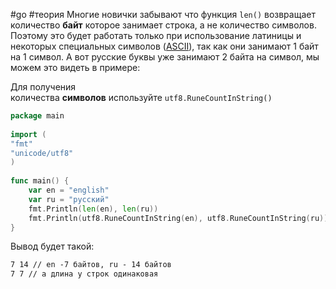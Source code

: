 #go #теория 
Многие новички забывают что функция `len()` возвращает количество **байт** которое занимает строка, а не количество символов. Поэтому это будет работать только при использование латиницы и некоторых специальных символов ([ASCII](https://ru.wikipedia.org/wiki/ASCII)), так как они занимают 1 байт на 1 символ. А вот русские буквы уже занимают 2 байта на символ, мы можем это видеть в примере:

Для получения количества **символов** используйте `utf8.RuneCountInString()`

```go
package main  
  
import (  
"fmt"  
"unicode/utf8"  
)  
  
func main() {  
    var en = "english"  
    var ru = "русский"  
    fmt.Println(len(en), len(ru))  
    fmt.Println(utf8.RuneCountInString(en), utf8.RuneCountInString(ru))  
}
```
Вывод будет такой:
```md
​​​​​​​7 14 // en -7 байтов, ru - 14 байтов 
7 7 // а длина у строк одинаковая
```